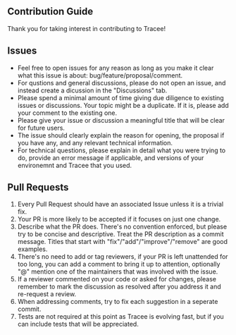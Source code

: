 ## Contribution Guide

Thank you for taking interest in contributing to Tracee!  

## Issues

- Feel free to open issues for any reason as long as you make it clear what this issue is about: bug/feature/proposal/comment.
- For qustions and general discussions, please do not open an issue, and instead create a dicussion in the "Discussions" tab.
- Please spend a minimal amount of time giving due diligence to existing issues or discussions. Your topic might be a duplicate. If it is, please add your comment to the existing one.
- Please give your issue or discussion a meaningful title that will be clear for future users.
- The issue should clearly explain the reason for opening, the proposal if you have any, and any relevant technical information.
- For technical questions, please explain in detail what you were trying to do, provide an error message if applicable, and versions of your environemnt and Tracee that you used.

## Pull Requests

1. Every Pull Request should have an associated Issue unless it is a trivial fix.
1. Your PR is more likely to be accepted if it focuses on just one change.
1. Describe what the PR does. There's no convention enforced, but please try to be concise and descriptive. Treat the PR description as a commit message. Titles that start with "fix"/"add"/"improve"/"remove" are good examples.
1. There's no need to add or tag reviewers, if your PR is left unattended for too long, you can add a comment to bring it up to attention, optionally "@" mention one of the maintainers that was involved with the issue.
1. If a reviewer commented on your code or asked for changes, please remember to mark the discussion as resolved after you address it and re-request a review.
1. When addressing comments, try to fix each suggestion in a seperate commit.
1. Tests are not required at this point as Tracee is evolving fast, but if you can include tests that will be appreciated.
